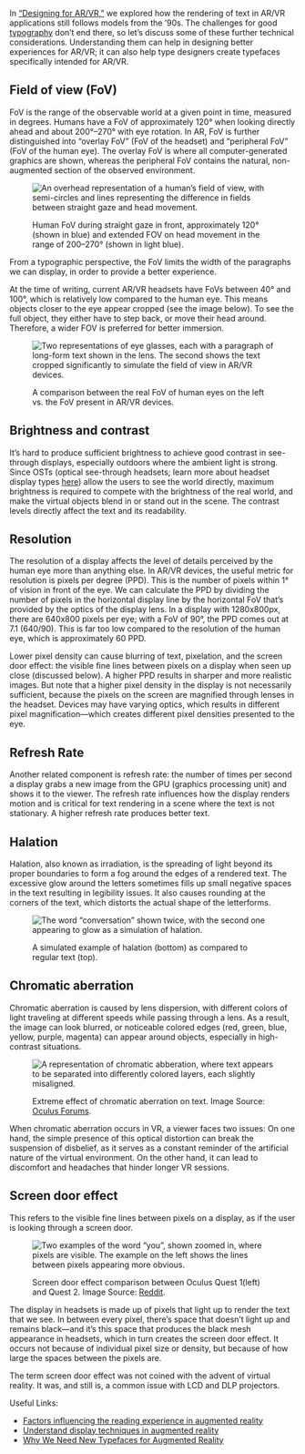 In [“Designing for AR/VR,”](/lesson/designing_for_ar_vr) we explored how the rendering of text in AR/VR applications still follows models from  the ’90s. The challenges for good [typography](/glossary/typography) don’t end there, so let’s discuss some of these further technical considerations. Understanding them can help in designing better experiences for AR/VR; it can also help type designers create typefaces specifically intended for AR/VR.

## Field of view (FoV)

FoV is the range of the observable world at a given point in time, measured in degrees. Humans have a FoV of approximately 120° when looking directly ahead and about 200°–270° with eye rotation. In AR, FoV is further distinguished into “overlay FoV” (FoV of the headset) and “peripheral FoV” (FoV of the human eye). The overlay FoV is where all computer-generated graphics are shown, whereas the peripheral FoV contains the natural, non-augmented section of the observed environment.

<figure>

![An overhead representation of a human’s field of view, with semi-circles and lines representing the difference in fields between straight gaze and head movement.](images/technical_challenges_for_typography_in_ar_vr_1.png)
<figcaption>Human FoV during straight gaze in front, approximately 120° (shown in blue) and extended FOV on head movement in the range of 200–270° (shown in light blue).</figcaption>

</figure>

From a typographic perspective, the FoV limits the width of the paragraphs we can display, in order to provide a better experience.

At the time of writing, current AR/VR headsets have FoVs between 40° and 100°, which is relatively low compared to the human eye. This means objects closer to the eye appear cropped (see the image below). To see the full object, they either have to step back, or move their head around. Therefore, a wider FOV is preferred for better immersion.

<figure>

![Two representations of eye glasses, each with a paragraph of long-form text shown in the lens. The second shows the text cropped significantly to simulate the field of view in AR/VR devices.](images/technical_challenges_for_typography_in_ar_vr_2.png)
<figcaption>A comparison between the real FoV of human eyes on the left vs. the FoV present in AR/VR devices.</figcaption>

</figure>

## Brightness and contrast

It’s hard to produce sufficient brightness to achieve good contrast in see-through displays, especially outdoors where the ambient light is strong. Since OSTs (optical see-through headsets; learn more about headset display types [here](https://niteeshyadav.com/blog/understanding-display-techniques-in-augmented-reality-7485/)) allow the users to see the world directly, maximum brightness is required to compete with the brightness of the real world, and make the virtual objects blend in or stand out in the scene. The contrast levels directly affect the text and its readability.

## Resolution

The resolution of a display affects the level of details perceived by the human eye more than anything else. In AR/VR devices, the useful metric for resolution is pixels per degree (PPD). This is the number of pixels within 1° of vision in front of the eye. We can calculate the PPD by dividing the number of pixels in the horizontal display line by the horizontal FoV that’s provided by the optics of the display lens. In a display with 1280x800px, there are 640x800  pixels per eye; with a FoV of 90°, the PPD comes out at 7.1 (640/90). This is far too low compared to the resolution of the human eye, which is approximately 60 PPD.

Lower pixel density can cause blurring of text, pixelation, and the screen door effect: the visible fine lines between pixels on a display when seen up close (discussed below). A higher PPD results in sharper and more realistic images. But note that a higher pixel density in the display is not necessarily sufficient, because the pixels on the screen are magnified through lenses in the headset. Devices may have varying optics, which results in different pixel magnification—which creates different pixel densities presented to the eye.

## Refresh Rate

Another related component is refresh rate: the number of times per second a display grabs a new image from the GPU (graphics processing unit) and shows it to the viewer.
The refresh rate influences how the display renders motion and is critical for text rendering in a scene where the text is not stationary. A higher refresh rate produces better text.

## Halation

Halation, also known as irradiation, is the spreading of light beyond its proper boundaries to form a fog around the edges of a rendered text. The excessive glow around the letters sometimes fills up small negative spaces in the text resulting in legibility issues. It also causes rounding at the corners of the text, which distorts the actual shape of the letterforms.

<figure>

![The word “conversation” shown twice, with the second one appearing to glow as a simulation of halation.](images/technical_challenges_for_typography_in_ar_vr_3.png)
<figcaption>A simulated example of halation (bottom) as compared to regular text (top).</figcaption>

</figure>

## Chromatic aberration

Chromatic aberration is caused by lens dispersion, with different colors of light traveling at different speeds while passing through a lens. As a result, the image can look blurred, or noticeable colored edges (red, green, blue, yellow, purple, magenta) can appear around objects, especially in high-contrast situations.

<figure>

![A representation of chromatic abberation, where text appears to be separated into differently colored layers, each slightly misaligned.](images/technical_challenges_for_typography_in_ar_vr_4.png)
<figcaption>Extreme effect of chromatic aberration on text. Image Source: <a href="https://forums.oculusvr.com/t5/Support/Chromatic-Aberration-Issues/td-p/167845/page/5">Oculus Forums</a>.</figcaption>

</figure>

When chromatic aberration occurs in VR, a viewer faces two issues: On one hand, the simple presence of this optical distortion can break the suspension of disbelief, as it serves as a constant reminder of the artificial nature of the virtual environment. On the other hand, it can lead to discomfort and headaches that hinder longer VR sessions.

## Screen door effect

This refers to the visible fine lines between pixels on a display, as if the user is looking through a screen door.

<figure>

![Two examples of the word “you”, shown zoomed in, where pixels are visible. The example on the left shows the lines between pixels appearing more obvious.](images/technical_challenges_for_typography_in_ar_vr_5.png)
<figcaption>Screen door effect comparison between Oculus Quest 1(left) and Quest 2. Image Source: <a href="https://www.reddit.com/r/virtualreality/comments/oo6mgg/comparison_of_the_screen_door_effect_in_the_quest/">Reddit</a>.</figcaption>

</figure>

The display in headsets is made up of pixels that light up to render the text that we see. In between every pixel, there’s space that doesn’t light up and remains black—and it’s this space that produces the black mesh appearance in headsets, which in turn creates the screen door effect. It occurs not because of individual pixel size or density, but because of how large the spaces between the pixels are.

The term screen door effect was not coined with the advent of virtual reality. It was, and still is, a common issue with LCD and DLP projectors.

Useful Links:
- [Factors influencing the reading experience in augmented reality](https://niteeshyadav.com/blog/factors-that-influence-the-reading-experience-in-ar-8677/)
- [Understand display techniques in augmented reality](https://niteeshyadav.com/blog/understanding-display-techniques-in-augmented-reality-7485/)
- [Why We Need New Typefaces for Augmented Reality](https://www.youtube.com/watch?v=WTFjjyV1mnk&t=2084s)
